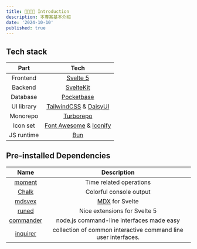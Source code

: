 ```yaml
---
title: 🫱🏼‍🫲🏻 Introduction
description: 本專案基本介紹
date: '2024-10-10'
published: true
---
```


## Tech stack

|    Part    |                                          Tech                                          |
|:----------:|:--------------------------------------------------------------------------------------:|
|  Frontend  |                  [Svelte 5](https://svelte.dev/docs/svelte/overview)                   |
|  Backend   |                 [SvelteKit](https://svelte.dev/docs/kit/introduction)                  |
|  Database  |                          [Pocketbase](https://pocketbase.io)                           |
| UI library |        [TailwindCSS](https://tailwindcss.com) & [DaisyUI](https://daisyui.com)         |
|  Monorepo  |                       [Turborepo](https://turbo.build/repo/docs)                       |
|  Icon set  | [Font Awesome](https://fontawesome.com) & [Iconify](https://icon-sets.iconfigy.design) |
| JS runtime |                                 [Bun](https://bun.sh)                                  |

## Pre-installed Dependencies

|                         Name                         |                          Description                           |
|:----------------------------------------------------:|:--------------------------------------------------------------:|
|            [moment](https://momentjs.com)            |                    Time related operations                     |
|     [Chalk](https://www.npmjs.com/package/chalk)     |                    Colorful console output                     |
|          [mdsvex](https://mdsvex.pngwn.io)           |              [MDX](https://mdxjs.com) for Svelte               |
|              [runed](https://runed.dev)              |                  Nice extensions for Svelte 5                  |
| [commander](https://www.npmjs.com/package/commander) |           node.js command-line interfaces made easy            |
|  [inquirer](https://www.npmjs.com/package/inquirer)  | collection of common interactive command line user interfaces. |
